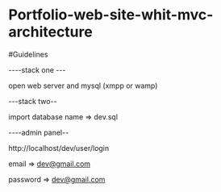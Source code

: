 # Portfolio-web-site-whit-mvc-architecture

#Guidelines 

----stack one ---

open web server and mysql (xmpp or wamp)


---stack two--

import database 
name => dev.sql


----admin panel--

http://localhost/dev/user/login

email => dev@gmail.com

password => dev@gmail.com

